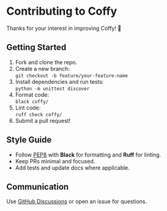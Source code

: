 # Contributing to Coffy

Thanks for your interest in improving Coffy! 🎉

## Getting Started

1. Fork and clone the repo.
2. Create a new branch:  
   `git checkout -b feature/your-feature-name`
3. Install dependencies and run tests:  
   `python -m unittest discover`
4. Format code:  
   `black coffy/`
5. Lint code:  
   `ruff check coffy/`
6. Submit a pull request!

## Style Guide

- Follow [PEP8](https://peps.python.org/pep-0008/) with **Black** for formatting and **Ruff** for linting.
- Keep PRs minimal and focused.
- Add tests and update docs where applicable.

## Communication

Use [GitHub Discussions](https://github.com/nsarathy/Coffy/discussions) or open an issue for questions.

